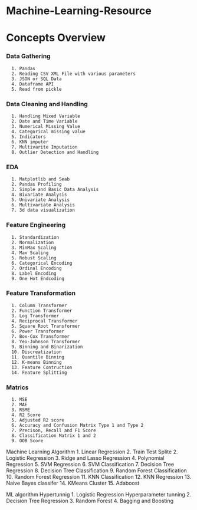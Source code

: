 # Machine-Learning-Resource

# Concepts Overview
### Data Gathering
      1. Pandas
      2. Reading CSV XML File with various parameters
      3. JSON or SQL Data
      4. Dataframe API
      5. Read from pickle
      

### Data Cleaning and Handling
      1. Handling Mixed Variable
      2. Date and Time Variable
      3. Numerical Missing Value
      4. Categorical missing value
      5. Indicators
      6. KNN imputer
      7. Multivarite Imputation
      8. Outlier Detection and Handling

### EDA
      1. Matplotlib and Seab
      2. Pandas Profiling
      3. Simple and Basic Data Analysis
      4. Bivariate Analysis
      5. Univariate Analysis
      6. Multivariate Analysis
      7. 3d data visualization
      
### Feature Engineering
      1. Standardization
      2. Normalization
      3. MinMax Scaling
      4. Max Scaling
      5. Robust Scaling
      6. Categorical Encoding 
      7. Ordinal Encoding
      8. Label Encoding
      9. One Hot Endcoding
      
### Feature Transformation
      1. Column Transformer
      2. Function Transformer
      3. Log Transformer
      4. Reciprocal Transformer
      5. Square Root Transformer
      6. Power Transformer
      7. Box-Cox Transformer
      8. Yeo-Johnson Transformer
      9. Binning and Binarization
      10. Discreatization 
      11. Quantile Binning
      12. K-means Binning
      13. Feature Contruction 
      14. Feature Splitting
### Matrics 
      1. MSE
      2. MAE
      3. RSME
      4. R2 Score
      5. Adjusted R2 score
      6. Accuracy and Confusion Matrix Type 1 and Type 2
      7. Precison, Recall and F1 Score
      8. Classification Matrix 1 and 2
      9. OOB Score
      
Machine Learning Algorithm
      1. Linear Regression
      2. Train Test Splite
      2. Logistic Regression
      3. Ridge and Lasso Regression
      4. Polynomial Regression
      5. SVM Regression
      6. SVM Classification
      7. Decision Tree Regression
      8. Decision Tree Classification
      9. Random Forest Classification
      10. Random Forest Regression
      11. KNN Classification
      12. KNN Regression
      13. Naive Bayes classifer
      14. KMeans Cluster
      15. Adaboost


ML algorithm Hypertunnig 
      1. Logistic Regression Hyperparameter tunning
      2. Decision Tree Regression 
      3. Random Forest 
      4. Bagging and Boosting

